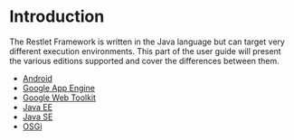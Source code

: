 # Introduction

The Restlet Framework is written in the Java language but can target
very different execution environments. This part of the user guide will
present the various editions supported and cover the differences between
them.

-   [Android](android/00_overview.md "Restlet edition for Android")
-   [Google App Engine](gae.md "Restlet edition for Google App Engine")
-   [Google Web Toolkit](gwt/00_overview.md "Restlet edition for Google Web Toolkit")
-   [Java EE](jee/00_overview.md "Restlet edition for Java EE")
-   [Java SE](jse/00_overview.md "Restlet edition for Java SE")
-   [OSGi](osgi.md "Restlet edition for Java SE")
